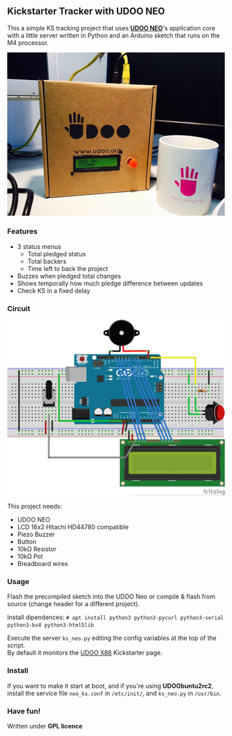 ## Kickstarter Tracker with UDOO NEO

This a simple KS tracking project that uses **[UDOO NEO][udoo]**'s application core with a
little server written in Python and an Arduino sketch that runs on the M4
processor.

![box][box]

### Features

* 3 status menus
  * Total pledged status
  * Total backers
  * Time left to back the project
* Buzzes when pledged total changes
* Shows temporally how much pledge difference between updates
* Check KS in a fixed delay

### Circuit

![circuit][circuit]

This project needs:
* UDOO NEO
* LCD 16x2 Hitachi HD44780 compatible
* Piezo Buzzer
* Button
* 10kΩ Resistor
* 10kΩ Pot
* Breadboard wires

### Usage

Flash the precompiled sketch into the UDOO Neo or compile & flash from source
(change header for a different project).

Install dipendences:
`# apt install python3 python3-pycurl python3-serial python3-bs4 python3-html5lib`

Execute the server `ks_neo.py` editing the config variables at the top of the script.  
By default it monitors the [UDOO X86][udoox86] Kickstarter page.

### Install

If you want to make it start at boot, and if you're using **UDOObuntu2rc2**,
install the service file `neo_ks.conf` in `/etc/init/`, and `ks_neo.py` in
`/usr/bin`.

### Have fun!

Written under **GPL licence**

[udoo]: http://www.udoo.org
[circuit]: ks_neo_bb.png
[box]: ks_neo_box.jpg
[udoox86]: https://www.kickstarter.com/projects/udoo/udoo-x86-the-most-powerful-maker-board-ever
